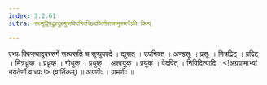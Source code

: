 ```yaml
---
index: 3.2.61
sutra: सत्सूद्विषद्रुहदुहयुजविदभिदच्छिदजिनीराजामुपसर्गेऽपि क्विप्

---
```

 एभ्यः क्विप्स्यादुपरसर्गे सत्यसति च सुप्युपपदे । द्युसत् । उपनिषत् । अण्डसूः । प्रसूः । मित्रद्विट् । प्रद्विट् । मित्रध्रुक् । प्रध्रुक् । गोधुक् । प्रधुक् । अश्वयुक् । प्रयुक् । वेदवित् । निविदित्यादि ।<!अग्रग्रामाभ्यां नयतेर्णो वाच्यः !> (वार्तिकम्) ॥ अग्रणीः । ग्रामणीः ॥